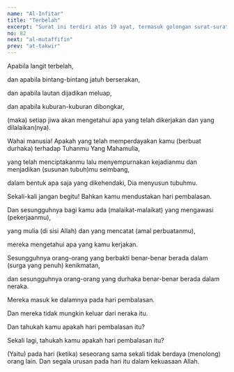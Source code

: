 ```yaml
---
name: "Al-Infitar"
title: "Terbelah"
excerpt: "Surat ini terdiri atas 19 ayat, termasuk golongan surat-surat Makkiyah dan diturunkan sesudah surat An Naazi'aat. Al Infithaar yang dijadikan  nama untuk surat ini adalah kata asal dari kata Infatharat (terbelah)  yang terdapat pada ayat pertama."
no: 82
next: "al-mutaffifin"
prev: "at-takwir"
---
```


<span id='1' class='verse' title="QS Al-Infitar: 1">Apabila langit terbelah,</span>

<span id='2' class='verse' title="QS Al-Infitar: 2">dan apabila bintang-bintang jatuh berserakan,</span>

<span id='3' class='verse' title="QS Al-Infitar: 3">dan apabila lautan dijadikan meluap,</span>

<span id='4' class='verse' title="QS Al-Infitar: 4">dan apabila kuburan-kuburan dibongkar,</span>

<span id='5' class='verse' title="QS Al-Infitar: 5">(maka) setiap jiwa akan mengetahui apa yang telah dikerjakan dan yang dilalaikan(nya).</span>

<span id='6' class='verse' title="QS Al-Infitar: 6">Wahai manusia! Apakah yang telah memperdayakan kamu (berbuat durhaka) terhadap Tuhanmu Yang Mahamulia,</span>

<span id='7' class='verse' title="QS Al-Infitar: 7">yang telah menciptakanmu lalu menyempurnakan kejadianmu dan menjadikan (susunan tubuh)mu seimbang,</span>

<span id='8' class='verse' title="QS Al-Infitar: 8">dalam bentuk apa saja yang dikehendaki, Dia menyusun tubuhmu.</span>

<span id='9' class='verse' title="QS Al-Infitar: 9">Sekali-kali jangan begitu! Bahkan kamu mendustakan hari pembalasan.</span>

<span id='10' class='verse' title="QS Al-Infitar: 10">Dan sesungguhnya bagi kamu ada (malaikat-malaikat) yang mengawasi (pekerjaanmu),</span>

<span id='11' class='verse' title="QS Al-Infitar: 11">yang mulia (di sisi Allah) dan yang mencatat (amal perbuatanmu),</span>

<span id='12' class='verse' title="QS Al-Infitar: 12">mereka mengetahui apa yang kamu kerjakan.</span>

<span id='13' class='verse' title="QS Al-Infitar: 13">Sesungguhnya orang-orang yang berbakti benar-benar berada dalam (surga yang penuh) kenikmatan,</span>

<span id='14' class='verse' title="QS Al-Infitar: 14">dan sesungguhnya orang-orang yang durhaka benar-benar berada dalam neraka.</span>

<span id='15' class='verse' title="QS Al-Infitar: 15">Mereka masuk ke dalamnya pada hari pembalasan.</span>

<span id='16' class='verse' title="QS Al-Infitar: 16">Dan mereka tidak mungkin keluar dari neraka itu.</span>

<span id='17' class='verse' title="QS Al-Infitar: 17">Dan tahukah kamu apakah hari pembalasan itu?</span>

<span id='18' class='verse' title="QS Al-Infitar: 18">Sekali lagi, tahukah kamu apakah hari pembalasan itu?</span>

<span id='19' class='verse' title="QS Al-Infitar: 19">(Yaitu) pada hari (ketika) seseorang sama sekali tidak berdaya (menolong) orang lain. Dan segala urusan pada hari itu dalam kekuasaan Allah.</span>
